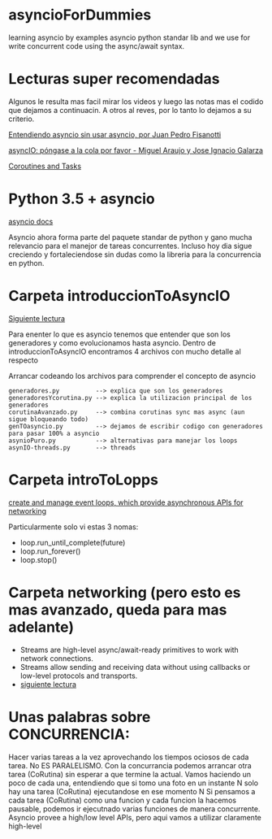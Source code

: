 # asyncioForDummies
learning asyncio by examples
asyncio python standar lib and we use for write concurrent code using the async/await syntax.

# Lecturas super recomendadas
Algunos le resulta mas facil mirar los videos y luego las notas mas el codido que dejamos a continuacin.
A otros al reves, por lo tanto lo dejamos a su criterio.
	
[Entendiendo asyncio sin usar asyncio, por Juan Pedro Fisanotti](https://www.youtube.com/watch?v=u_NDCBdHhzc)

[asyncIO: póngase a la cola por favor - Miguel Araujo y Jose Ignacio Galarza](https://www.youtube.com/watch?v=nhD5Pz4mGhg)

[Coroutines and Tasks](https://docs.python.org/3/library/asyncio-task.html)

# Python 3.5 + asyncio

[asyncio docs](https://docs.python.org/3/library/asyncio.html)
	
Asyncio ahora forma parte del paquete standar de python y gano mucha relevancio para el manejor de tareas concurrentes.
Incluso hoy dia sigue creciendo y fortaleciendose sin dudas como la libreria para la concurrencia en python.
	
# Carpeta introduccionToAsyncIO	
[Siguiente lectura](https://docs.python.org/3/library/asyncio-task.html)
	
Para enenter lo que es asyncio tenemos que entender que son los generadores y como evolucionamos hasta asyncio.
Dentro de introduccionToAsyncIO encontramos 4 archivos con mucho detalle al respecto
	
Arrancar codeando los archivos para comprender el concepto de asyncio
```
generadores.py 			--> explica que son los generadores
generadoresYcorutina.py --> explica la utilizacion principal de los generadores
corutinaAvanzado.py 	--> combina corutinas sync mas async (aun sigue bloqueando todo)
genTOasyncio.py 		--> dejamos de escribir codigo con generadores para pasar 100% a asyncio
asynioPuro.py 			--> alternativas para manejar los loops
asynIO-threads.py 		--> threads
```
		
# Carpeta introToLopps
[create and manage event loops, which provide asynchronous APIs for networking](https://docs.python.org/3/library/asyncio-eventloop.html#asyncio-event-loop)

Particularmente solo vi estas 3 nomas:
- loop.run_until_complete(future)
- loop.run_forever()
- loop.stop()
	
	
# Carpeta networking (pero esto es mas avanzado, queda para mas adelante)

- Streams are high-level async/await-ready primitives to work with network connections.
- Streams allow sending and receiving data without using callbacks or low-level protocols and transports.
- [siguiente lectura](https://docs.python.org/3/library/asyncio-eventloop.html#asyncio.loop.create_server)


# Unas palabras sobre CONCURRENCIA:

Hacer varias tareas a la vez aprovechando los tiempos ociosos de cada tarea. No ES PARALELISMO.
Con la concurrancia podemos arrancar otra tarea (CoRutina) sin esperar a que termine la actual.
Vamos haciendo un poco de cada una, entendiendo que si tomo una foto en un instante N solo hay una tarea (CoRutina) ejecutandose en ese momento N
Si pensamos a cada tarea (CoRutina) como una funcion y cada funcion la hacemos pausable, podemos ir ejecutnado varias funciones de manera concurrente.
Asyncio provee a high/low level APIs, pero aqui vamos a utilizar claramente high-level

	
	
	
	
	
